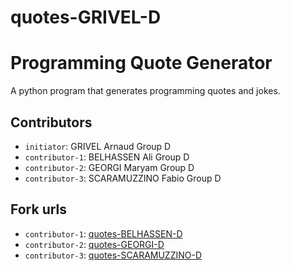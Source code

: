 # quotes-GRIVEL-D
# Programming Quote Generator

A python program that generates programming quotes and jokes.

## Contributors
- `initiator`: GRIVEL Arnaud Group D
- `contributor-1`: BELHASSEN Ali Group D
- `contributor-2`: GEORGI Maryam Group D
- `contributor-3`: SCARAMUZZINO Fabio Group D

## Fork urls
- `contributor-1`: [quotes-BELHASSEN-D](url-1)
- `contributor-2`: [quotes-GEORGI-D](url-2)
- `contributor-3`: [quotes-SCARAMUZZINO-D](url-3)
